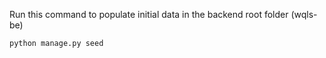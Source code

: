 Run this command to populate initial data in the backend root folder (wqls-be)

`python manage.py seed`
